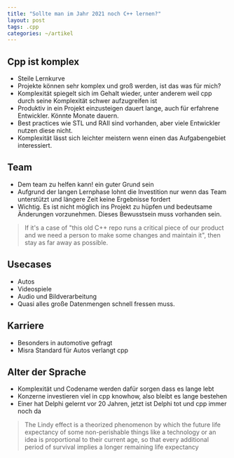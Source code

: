 ```yaml
---
title: "Sollte man im Jahr 2021 noch C++ lernen?"
layout: post
tags: .cpp
categories: ~/artikel
---
```


## Cpp ist komplex
- Steile Lernkurve
- Projekte können sehr komplex und groß werden, ist das was für mich?
- Komplexität spiegelt sich im Gehalt wieder, unter anderem weil cpp durch seine Komplexität schwer aufzugreifen ist
- Produktiv in ein Projekt einzusteigen dauert lange, auch für erfahrene Entwickler. Könnte Monate dauern.
- Best practices wie STL und RAII sind vorhanden, aber viele Entwickler nutzen diese nicht.
- Komplexität lässt sich leichter meistern wenn einen das Aufgabengebiet interessiert.

## Team
- Dem team zu helfen kann! ein guter Grund sein
- Aufgrund der langen Lernphase lohnt die Investition nur wenn das Team unterstützt und längere Zeit keine Ergebnisse fordert
- Wichtig. Es ist nicht möglich ins Projekt zu hüpfen und bedeutsame Änderungen vorzunehmen. Dieses Bewusstsein muss vorhanden sein.

> If it's a case of "this old C++ repo runs a critical piece of our product and we need a person to make some changes and maintain it", then stay as far away as possible.

## Usecases
- Autos
- Videospiele
- Audio und Bildverarbeitung 
- Quasi alles große Datenmengen schnell fressen muss.

## Karriere
- Besonders in automotive gefragt
- Misra Standard für Autos verlangt cpp

## Alter der Sprache
- Komplexität und Codename werden dafür sorgen dass es lange lebt
- Konzerne investieren viel in cpp knowhow, also bleibt es lange bestehen
- Einer hat Delphi gelernt vor 20 Jahren, jetzt ist Delphi tot und cpp immer noch da

> The Lindy effect is a theorized phenomenon by which the future life expectancy of some non-perishable things like a technology or an idea is proportional to their current age, so that every additional period of survival implies a longer remaining life expectancy